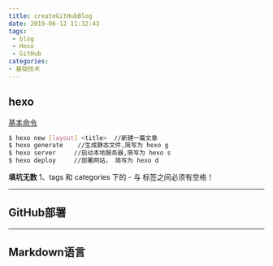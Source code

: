 ```yaml
---
title: createGitHubBlog
date: 2019-06-12 11:32:43
tags: 
 - blog
 - Hexo
 - GitHub
categories:
- 基础技术  
---
```


## hexo 
[基本命令](https://hexo.io/zh-cn/docs/commands)
``` bash
$ hexo new [layout] <title>  //新建一篇文章
$ hexo generate    //生成静态文件,简写为 hexo g
$ hexo server     //启动本地服务器,简写为 hexo s
$ hexo deploy     //部署网站， 简写为 hexo d
```
**填坑无数**
1、tags 和 categories 下的 - 与 标签之间必须有空格！

---
## GitHub部署

---
## Markdown语言